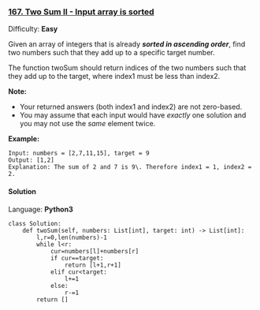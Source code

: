 ### [167\. Two Sum II - Input array is sorted](https://leetcode.com/problems/two-sum-ii-input-array-is-sorted/)

Difficulty: **Easy**


Given an array of integers that is already **_sorted in ascending order_**, find two numbers such that they add up to a specific target number.

The function twoSum should return indices of the two numbers such that they add up to the target, where index1 must be less than index2.

**Note:**

*   Your returned answers (both index1 and index2) are not zero-based.
*   You may assume that each input would have _exactly_ one solution and you may not use the _same_ element twice.

**Example:**

```
Input: numbers = [2,7,11,15], target = 9
Output: [1,2]
Explanation: The sum of 2 and 7 is 9\. Therefore index1 = 1, index2 = 2.
```


#### Solution

Language: **Python3**

```python3
class Solution:
    def twoSum(self, numbers: List[int], target: int) -> List[int]:
        l,r=0,len(numbers)-1
        while l<r:
            cur=numbers[l]+numbers[r]
            if cur==target:
                return [l+1,r+1]
            elif cur<target:
                l+=1
            else:
                r-=1
        return []
```